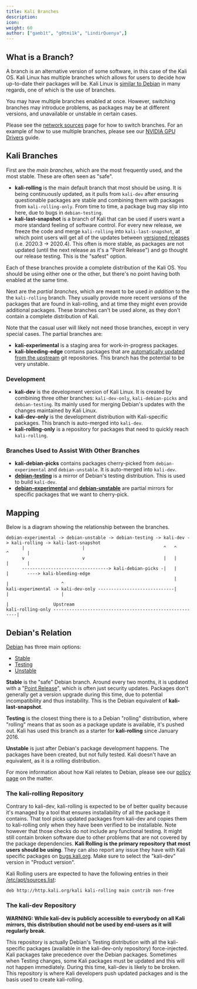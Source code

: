 ```yaml
---
title: Kali Branches
description:
icon:
weight: 60
author: ["gamb1t", "g0tmi1k", "LindirQuenya",]
---
```


## What is a Branch?

A branch is an alternative version of some software, in this case of the Kali OS. Kali Linux has multiple branches which allows for users to decide how up-to-date their packages will be. Kali Linux is [similar to Debian](/docs/policy/kali-linux-relationship-with-debian/) in many regards, one of which is the use of branches.

You may have multiple branches enabled at once. However, switching branches may introduce problems, as packages may be at different versions, and unavailable or unstable in certain cases.

Please see the [network sources](/docs/general-use/kali-linux-sources-list-repositories/) page for how to switch branches. For an example of how to use multiple branches, please see our [NVIDIA GPU Drivers](/docs/general-use/install-nvidia-drivers-on-kali-linux/) guide.

## Kali Branches

First are the *main branches*, which are the most frequently used, and the most stable. These are often seen as "safe".

- **kali-rolling** is the main default branch that most should be using. It is being continuously updated, as it pulls from `kali-dev` after ensuring questionable packages are stable and combining them with packages from `kali-rolling-only`. From time to time, a package bug may slip into here, due to bugs in `debian-testing`.
- **kali-last-snapshot** is a branch of Kali that can be used if users want a more standard feeling of software control. For every new release, we freeze the code and merge `kali-rolling` into `kali-last-snapshot`, at which point users will get all of the updates between [versioned releases](/releases/) (i.e. 2020.3 -> 2020.4). This often is more stable, as packages are not updated (until the next release as it's a "Point Release") and go thought our release testing. This is the "safest" option.

Each of these branches provide a complete distribution of the Kali OS. You should be using either one or the other, but there's no point having both enabled at the same time.

Next are the *partial branches*, which are meant to be used *in addition* to the the `kali-rolling` branch. They usually provide more recent versions of the packages that are found in kali-rolling, and at time they might even provide additional packages. These branches can't be used alone, as they don't contain a complete distribution of Kali.

Note that the casual user will likely not need those branches, except in very special cases. The partial branches are:

- **kali-experimental** is a staging area for work-in-progress packages.
- **kali-bleeding-edge** contains packages that are [automatically updated from the upstream](/blog/bleeding-edge-kali-repositories/) git repositories. This branch has the potential to be very unstable.

### Development

- **kali-dev** is the development version of Kali Linux. It is created by combining three other branches: `kali-dev-only`, `kali-debian-picks` and `debian-testing`. Its mainly used for merging Debian's updates with the changes maintained by Kali Linux.
- **kali-dev-only** is the development distribution with Kali-specific packages. This branch is auto-merged into `kali-dev`.
- **kali-rolling-only** is a repository for packages that need to quickly reach `kali-rolling`.

### Branches Used to Assist With Other Branches

- **kali-debian-picks** contains packages cherry-picked from `debian-experimental` and `debian-unstable`. It is auto-merged into `kali-dev`.
- **[debian-testing](https://wiki.debian.org/DebianTesting)** is a mirror of Debian's testing distribution. This is used to build `kali-dev`.
- **[debian-experimental](https://wiki.debian.org/DebianExperimental)** and **[debian-unstable](https://wiki.debian.org/DebianUnstable)** are partial mirrors for specific packages that we want to cherry-pick.

## Mapping

Below is a diagram showing the relationship between the branches.

```plaintext
debian-experimental -> debian-unstable -> debian-testing -> kali-dev -> kali-rolling -> kali-last-snapshot
      |                      |                              ^   ^         ^       |
      v                      v                              |   |         |       |
      ---------------------------------> kali-debian-picks -|   |         |       ----> kali-bleeding-edge
                                                                |         |                    ^
kali-experimental -> kali-dev-only -----------------------------|         |                    |
                                                                          |                 Upstream
kali-rolling-only --------------------------------------------------------|
```

## Debian's Relation

[Debian](https://www.debian.org/releases/) has three main options:

- [Stable](https://www.debian.org/releases/stable/)
- [Testing](https://www.debian.org/releases/testing/)
- [Unstable](https://www.debian.org/releases/unstable/)

**Stable** is the "safe" Debian branch. Around every two months, it is updated with a "[Point Release](https://wiki.debian.org/DebianReleases/PointReleases)", which is often just security updates. Packages don't generally get a version upgrade during this time, due to potential incompatibility and thus instability. This is the Debian equivalent of **kali-last-snapshot**.

**Testing** is the closest thing there is to a Debian "rolling" distribution, where "rolling" means that as soon as a package update is available, it's pushed out. Kali has used this branch as a starter for **kali-rolling** since January 2016.

**Unstable** is just after Debian's package development happens. The packages have been created, but not fully tested. Kali doesn't have an equivalent, as it is a rolling distribution.

For more information about how Kali relates to Debian, please see our [policy page](/docs/policy/kali-linux-relationship-with-debian/) on the matter.

### The kali-rolling Repository

Contrary to kali-dev, kali-rolling is expected to be of better quality because it's managed by a tool that ensures installability of all the package it contains. That tool picks updated packages from kali-dev and copies them to kali-rolling only when they have been verified to be installable. Note however that those checks do not include any functional testing. It might still contain broken software due to other problems that are not covered by the package dependencies. **Kali Rolling is the primary repository that most users should be using**. They can also report any issue they have with Kali specific packages on [bugs.kali.org](https://bugs.kali.org/). Make sure to select the "kali-dev" version in "Product version".

Kali Rolling users are expected to have the following entries in their [/etc/apt/sources.list](/docs/general-use/kali-linux-sources-list-repositories/):

```plaintext
deb http://http.kali.org/kali kali-rolling main contrib non-free
```

### The kali-dev Repository

**WARNING: While kali-dev is publicly accessible to everybody on all Kali mirrors, this distribution should not be used by end-users as it will regularly break**.

This repository is actually Debian's Testing distribution with all the kali-specific packages (available in the kali-dev-only repository) force-injected. Kali packages take precedence over the Debian packages. Sometimes when Testing changes, some Kali packages must be updated and this will not happen immediately. During this time, kali-dev is likely to be broken. This repository is where Kali developers push updated packages and is the basis used to create kali-rolling.
